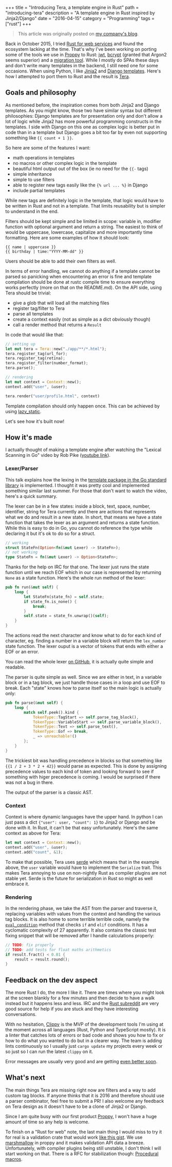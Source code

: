 +++
title = "Introducing Tera, a template engine in Rust"
path = "introducing-tera"
description = "A template engine in Rust inspired by Jinja2/Django"
date = "2016-04-15"
category = "Programming"
tags = ["rust"]
+++

> This article was originally posted on [my company's blog](https://blog.wearewizards.io/introducing-tera-a-template-engine-in-rust).


Back in October 2015, I tried [Rust for web services](https://blog.wearewizards.io/trying-rust-for-web-services) and found the ecosystem lacking at the time. That's why I've been working on porting some of the tools we use in [Proppy](https://proppy.io/) to Rust: [jwt](https://crates.io/crates/jsonwebtoken), [bcrypt](https://crates.io/crates/bcrypt) (granted that Argon2 seems superior) and a [migration tool](https://crates.io/crates/dbmigrate). While I mostly do SPAs these days and don't write many templates in the backend, I still need one for some occasions. When using Python, I like [Jinja2](http://jinja.pocoo.org/docs/dev/) and [Django templates](https://docs.djangoproject.com/en/1.9/topics/templates/#the-django-template-language). Here's how I attempted to port them to Rust and the result is [Tera](https://github.com/Keats/tera/).


## Goals and philosophy
As mentioned before, the inspiration comes from both Jinja2 and Django templates. As you might know, those two have similar syntax but different philosophies: Django templates are for presentation only and don't allow a lot of logic while Jinja2 has more powerful programming constructs in the templates.
I side with Django on this one as complex logic is better put in code than in a template but Django goes a bit too far by even not supporting something like `{{ count + 1 }}`.

So here are some of the features I want:

- math operations in templates
- no macros or other complex logic in the template
- beautiful html output out of the box (ie no need for the `{{-` tags)
- simple inheritance
- simple to use filters
- able to register new tags easily like the `{% url ... %}` in Django
- include partial templates

While new tags are definitely logic in the template, that logic would have to be written in Rust and not in a template. That limits reusability but is simpler to understand in the end.

Filters should be kept simple and be limited in scope: variable in, modifier function with optional argument and return a string. The easiest to think of would be uppercase, lowercase, capitalize and more importantly time formatting. Here are some examples of how it should look:
```jinja
{{ name | uppercase }}
{{ birthday | time:"YYYY-MM-dd" }}
```
Users should be able to add their own filters as well.

In terms of error handling, we cannot do anything if a template cannot be parsed so panicking when encountering an error is fine and template compilation should be done at rustc compile time to ensure everything works perfectly (more on that on the README.md).
On the API side, using Tera should be trivial:

- give a glob that will load all the matching files
- register tag/filter to Tera
- parse all templates
- create a context easily (not as simple as a dict obviously though)
- call a render method that returns a `Result`

In code that would like that:

```rust
// setting up
let mut tera = Tera::new("./app/**/*.html");
tera.register_tag(url_for);
tera.register_tag(retina);
tera.register_filter(number_format);
tera.parse();

// rendering
let mut context = Context::new();
context.add("user", &user);

tera.render("user/profile.html", context)
```

Template compilation should only happen once. This can be achieved by using [lazy_static](https://crates.io/crates/lazy_static).

Let's see how it's built now!

## How it's made
I actually thought of making a template engine after watching the "Lexical Scanning in Go" video by Rob Pike ([youtube link](https://www.youtube.com/watch?v=HxaD_trXwRE)). 

### Lexer/Parser
This talk explains how the lexing in the [template package in the Go standard library](https://golang.org/pkg/text/template/) is implemented. I thought it was pretty cool and implemented something similar last summer.
For those that don't want to watch the video, here's a quick summary.

The lexer can be in a few states: inside a block, text, space, number, identifier, string for Tera currently and there are actions that represents what we do and result in a new state. In short, that means we have a state function that takes the lexer as an argument and returns a state function. While this is easy to do in Go, you cannot do reference the type while declaring it but it's ok to do so for a struct.
```rust
// working
struct StateFn(Option<fn(&mut Lexer) -> StateFn>);
// not working
type StateFn = fn(&mut Lexer) -> Option<StateFn>;
```
Thanks for the help on IRC for that one.
The lexer just runs the state function until we reach EOF which in our case is represented by returning `None` as a state function. Here's the whole run method of the lexer:

```rust
pub fn run(&mut self) {
    loop {
        let StateFn(state_fn) = self.state;
        if state_fn.is_none() {
            break;
        }
        self.state = state_fn.unwrap()(self);
    }
}
```
The actions read the next character and know what to do for each kind of character, eg. finding a number in a variable block will return the `lex_number` state function. The lexer ouput is a vector of tokens that ends with either a EOF or an error.

You can read the whole lexer [on GitHub](https://github.com/Keats/tera/blob/fddb8a0b82cba7374bd0552fed1cf831b8943395/src/lexer.rs), it is actually quite simple and readable.


The parser is quite simple as well. Since we are either in text, in a variable block or in a tag block, we just handle those cases in a loop and use EOF to break. Each "state" knows how to parse itself so the main logic is actually only:

```rust
pub fn parse(&mut self) {
    loop {
        match self.peek().kind {
            TokenType::TagStart => self.parse_tag_block(),
            TokenType::VariableStart => self.parse_variable_block(),
            TokenType::Text => self.parse_text(),
            TokenType::Eof => break,
            _ => unreachable!()
        };
    }
}
```

The trickiest bit was handling precedence in blocks so that something like `{{1 / 2 + 3 * 2 + 42}}` would parse as expected. This is done by assigning precedence values to each kind of token and looking forward to see if something with higer precedence is coming. I would be surprised if there was not a bug in there.

The output of the parser is a classic AST.

### Context
Context is where dynamic languages have the upper hand. In python I can just pass a dict `{"user": user, "count": 1}` to Jinja2 or Django and be done with it. In Rust, it can't be that easy unfortunately.
Here's the same context as above for Tera:

```rust
let mut context = Context::new();
context.add("user", &user);
context.add("count", &1);
```
To make that possible, Tera uses [serde](https://github.com/serde-rs/serde) which means that in the example above, the `user` variable would have to implement the `Serialize` trait. This makes Tera annoying to use on non-nightly Rust as compiler plugins are not stable yet. Serde is the future for serialization in Rust so might as well embrace it.

### Rendering
In the rendering phase, we take the AST from the parser and traverse it, replacing variables with values from the context and handling the various tag blocks. It is also home to some terrible terrible code, namely the [`eval_condition`](https://github.com/Keats/tera/blob/fddb8a0b82cba7374bd0552fed1cf831b8943395/src/render.rs#L126-L241) method that checks `if` and `elif` conditions. It has a cyclomatic complexity of 27 apparently.
It also contains the classic test fixing snippet that will be removed after I handle calculations properly:

```rust
// TODO: fix properly
// TODO: add tests for float maths arithmetics
if result.fract() < 0.01 {
    result = result.round();
}
```

## Feedback on the dev aspect
The more Rust I do, the more I like it. There are times where you might look at the screen blankly for a few minutes and then decide to have a walk instead but it happens less and less. IRC and the [Rust subreddit](https://www.reddit.com/r/rust) are very good source for help if you are stuck and they have interesting conversations.

With no hesitation, [Clippy](https://github.com/Manishearth/rust-clippy) is the MVP of the development tools I'm using at the moment across all languages (Rust, Python and TypeScript mostly). It is a linter that catches lots of errors or bad code and shows you how to fix or how to do what you wanted to do but in a clearer way. The team is adding lints continuously so I usually just `cargo update` my projects every week or so just so I can run the latest `clippy` on it.

Error messages are usually very good and are getting [even better soon](https://github.com/rust-lang/rust/pull/32756).

## What's next
The main things Tera are missing right now are filters and a way to add custom tag blocks. If anyone thinks that it is 2016 and therefore should use a parser combinator, feel free to submit a PR! I also welcome any feedback on Tera design as it doesn't have to be a clone of Jinja2 or Django.

Since I am quite busy with our first product [Proppy](https://proppy.io/), I won't have a huge amount of time so any help is welcome.

To finish on a "Rust for web" note, the last main thing I would miss to try it for real is a validation crate that would work [like this gist](https://gist.github.com/Keats/32d26f699dcc13ebd41b). We use [marshmallow](https://marshmallow.readthedocs.org/en/latest/) in proppy and it makes validation API data a breeze. Unfortunately, with compiler plugins being still unstable, I don't think I will start working on that. There is a RFC for stabilization though: [Procedural macros](https://github.com/rust-lang/rfcs/pull/1566).
